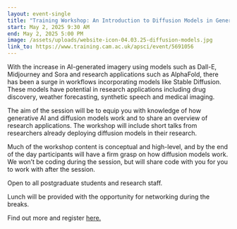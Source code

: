 ```yaml
---
layout: event-single
title: "Training Workshop: An Introduction to Diffusion Models in Generative AI"
start: May 2, 2025 9:30 AM
end: May 2, 2025 5:00 PM
image: /assets/uploads/website-icon-04.03.25-diffusion-models.jpg
link_to: https://www.training.cam.ac.uk/apsci/event/5691056
---
```

With the increase in AI-generated imagery using models such as Dall-E, Midjourney and Sora and research applications such as AlphaFold, there has been a surge in workflows incorporating models like Stable Diffusion. These models have potential in research applications including drug discovery, weather forecasting, synthetic speech and medical imaging.

The aim of the session will be to equip you with knowledge of how generative AI and diffusion models work and to share an overview of research applications. The workshop will include short talks from researchers already deploying diffusion models in their research.

Much of the workshop content is conceptual and high-level, and by the end of the day participants will have a firm grasp on how diffusion models work. We won’t be coding during the session, but will share code with you for you to work with after the session.

Open to all postgraduate students and research staff.

Lunch will be provided with the opportunity for networking during the breaks.

Find out more and register [here. ](https://www.training.cam.ac.uk/apsci/event/5691056)